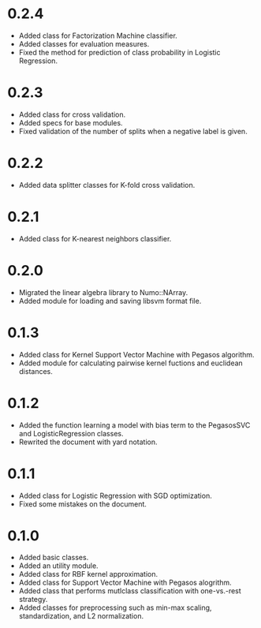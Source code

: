 # 0.2.4
- Added class for Factorization Machine classifier.
- Added classes for evaluation measures.
- Fixed the method for prediction of class probability in Logistic Regression.

# 0.2.3
- Added class for cross validation.
- Added specs for base modules.
- Fixed validation of the number of splits when a negative label is given.

# 0.2.2
- Added data splitter classes for K-fold cross validation.

# 0.2.1
- Added class for K-nearest neighbors classifier.

# 0.2.0
- Migrated the linear algebra library to Numo::NArray.
- Added module for loading and saving libsvm format file.

# 0.1.3
- Added class for Kernel Support Vector Machine with Pegasos algorithm.
- Added module for calculating pairwise kernel fuctions and euclidean distances.

# 0.1.2
- Added the function learning a model with bias term to the PegasosSVC and LogisticRegression classes.
- Rewrited the document with yard notation.

# 0.1.1
- Added class for Logistic Regression with SGD optimization.
- Fixed some mistakes on the document.

# 0.1.0
- Added basic classes.
- Added an utility module.
- Added class for RBF kernel approximation.
- Added class for Support Vector Machine with Pegasos alogrithm.
- Added class that performs mutlclass classification with one-vs.-rest strategy.
- Added classes for preprocessing such as min-max scaling, standardization, and L2 normalization.
